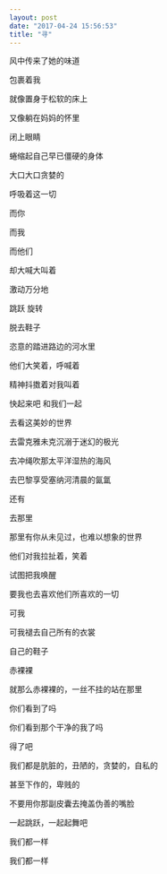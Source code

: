 ```yaml
---
layout: post
date: "2017-04-24 15:56:53"
title: "寻"
---
```



风中传来了她的味道

包裹着我

就像置身于松软的床上

又像躺在妈妈的怀里

闭上眼睛

蜷缩起自己早已僵硬的身体

大口大口贪婪的

呼吸着这一切

而你

而我

而他们

却大喊大叫着

激动万分地

跳跃 旋转

脱去鞋子

恣意的踏进路边的河水里

他们大笑着，呼喊着

精神抖擞着对我叫着

快起来吧 和我们一起

去看这美妙的世界

去雷克雅未克沉溺于迷幻的极光

去冲绳吹那太平洋湿热的海风

去巴黎享受塞纳河清晨的氤氲

还有

去那里

那里有你从未见过，也难以想象的世界

他们对我拉扯着，笑着

试图把我唤醒

要我也去喜欢他们所喜欢的一切

可我

可我褪去自己所有的衣裳

自己的鞋子

赤裸裸

就那么赤裸裸的，一丝不挂的站在那里

你们看到了吗

你们看到那个干净的我了吗

得了吧

我们都是肮脏的，丑陋的，贪婪的，自私的

甚至下作的，卑贱的

不要用你那副皮囊去掩盖伪善的嘴脸

一起跳跃，一起起舞吧

我们都一样

我们都一样
